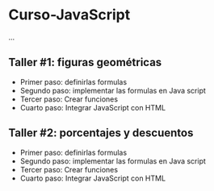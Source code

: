 # Curso-JavaScript
...

## Taller #1: figuras geométricas

- Primer paso: definirlas formulas
- Segundo paso: implementar las formulas en Java script
- Tercer paso: Crear funciones
- Cuarto paso: Integrar JavaScript con HTML

## Taller #2: porcentajes y descuentos

- Primer paso: definirlas formulas
- Segundo paso: implementar las formulas en Java script
- Tercer paso: Crear funciones
- Cuarto paso: Integrar JavaScript con HTML